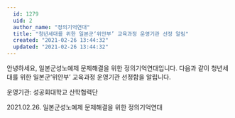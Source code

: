 ```yaml
---
  id: 1279
  uid: 2
  author_name: "정의기억연대"
  title: "청년세대를 위한 일본군‘위안부’ 교육과정 운영기관 선정 알림"
  created: "2021-02-26 13:44:32"
  updated: "2021-02-26 13:44:32"
---
```

안녕하세요, 일본군성노예제 문제해결을 위한 정의기억연대입니다.
다음과 같이 청년세대를 위한 일본군‘위안부’ 교육과정 운영기관 선정함을 알립니다.

운영기관: 성공회대학교 산학협력단

2021.02.26.
일본군성노예제 문제해결을 위한 정의기억연대